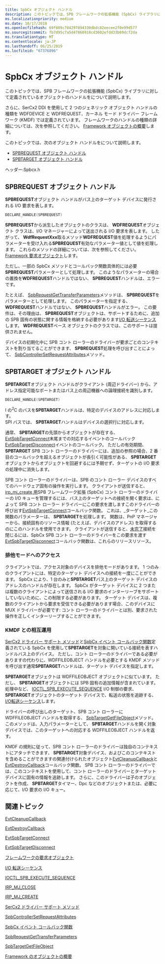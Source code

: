 ```yaml
---
title: SpbCx オブジェクト ハンドル
description: このトピックでは、SPB フレームワークの拡張機能 (SpbCx) ライブラリに対して定義されているオブジェクトのハンドルをについて説明します。
ms.localizationpriority: medium
ms.date: 10/17/2018
ms.openlocfilehash: 69f089c704297894330dbdc82eecee2f0e99d577
ms.sourcegitcommit: fb7d95c7a5d47860918cd3602efdd33b69dcf2da
ms.translationtype: MT
ms.contentlocale: ja-JP
ms.lasthandoff: 06/25/2019
ms.locfileid: "67376896"
---
```

# <a name="spbcx-object-handles"></a>SpbCx オブジェクト ハンドル

このトピックでは、SPB フレームワークの拡張機能 (SpbCx) ライブラリに対して定義されているオブジェクトのハンドルをについて説明します。

さらに、SerCx2 DDI を使用して 2 つのジェネリック オブジェクト ハンドルの種類を WDFDEVICE と WDFREQUEST、カーネル モード ドライバー フレームワーク (KMDF) では定義されています。
フレームワークのハンドルの種類の詳細については、次を参照してください。 [Framework オブジェクトの概要](https://docs.microsoft.com/windows-hardware/drivers/wdf/summary-of-framework-objects)します。

このトピックでは、次のオブジェクト ハンドルをについて説明します。

* [SPBREQUEST オブジェクト ハンドル](#spbrequest-object-handle)
* [SPBTARGET オブジェクト ハンドル](#spbtarget-object-handle)

ヘッダー:Spbcx.h

## <a name="spbrequest-object-handle"></a>SPBREQUEST オブジェクト ハンドル

**SPBREQUEST**オブジェクト ハンドルがバス上のターゲット デバイスに発行される I/O 要求を表します。

```cpp
DECLARE_HANDLE(SPBREQUEST)
```

**SPBREQUEST**から派生したオブジェクトのクラスは、 **WDFREQUEST**オブジェクト クラスは、I/O マネージャーによって送出される I/O 要求を表します。
したがって、 **WdfRequestXxx**取るメソッド**WDFREQUEST**値を処理するようにパラメーターを受け入れる**SPBREQUEST**有効なパラメーター値として値を処理します。
これらのメソッドの詳細については、次を参照してください。 [Framework 要求オブジェクト](https://docs.microsoft.com/windows-hardware/drivers/wdf/framework-request-objects)します。

ただし、一部の SpbCx メソッドとコールバック関数具体的には必要**SPBREQUEST**パラメーターとして処理します。
このようなパラメーターの場合の置換を**WDFREQUEST**ハンドルではない、 **SPBREQUEST**ハンドルは、エラーです。

たとえば、 [SpbRequestGetTransferParameters](https://docs.microsoft.com/windows-hardware/drivers/ddi/content/spbcx/nf-spbcx-spbrequestgettransferparameters)メソッドは、 **SPBREQUEST**をパラメーターとして処理します。
このパラメーターを指定する、 **WDFREQUEST**ハンドルではない、 **SPBREQUEST**ハンドルがエラー。
この要件は、その理由は、 **SPBREQUEST**オブジェクトは、サポートするために、追加の SPB 固有の状態に関する情報を格納する必要があります[I/O 転送シーケンス](https://docs.microsoft.com/windows-hardware/drivers/spb/i-o-transfer-sequences)します。
**WDFREQUEST**ベース オブジェクトのクラスでは、このサポートは提供されません。

デバイスの初期化中に SPB コント ローラーのドライバーが要求ごとのコンテキストを割り当てることができます、 **SPBREQUEST**処理を呼び出すことによって、 [SpbControllerSetRequestAttributes](https://docs.microsoft.com/windows-hardware/drivers/ddi/content/spbcx/nf-spbcx-spbcontrollersetrequestattributes)メソッド。
  
## <a name="spbtarget-object-handle"></a>SPBTARGET オブジェクト ハンドル

**SPBTARGET**オブジェクト ハンドルがクライアント (周辺ドライバー) から、アドレス指定可能なポートまたはバス上の周辺機器への論理接続を識別します。

   ```cpp
   DECLARE_HANDLE(SPBTARGET)
   ```

I の<sup>2</sup>C のバスを**SPBTARGET**ハンドルは、特定のデバイスのアドレスに対応します。  
SPI バスでは、 **SPBTARGET**ハンドルはデバイスの選択行に対応します。

通常、 **SPBTARGET**の先頭からオブジェクトが存在する、 [EvtSpbTargetConnect](https://docs.microsoft.com/windows-hardware/drivers/ddi/content/spbcx/nc-spbcx-evt_spb_target_connect)末尾までの対応するイベントのコールバック[EvtSpbTargetDisconnect](https://docs.microsoft.com/windows-hardware/drivers/ddi/content/spbcx/nc-spbcx-evt_spb_target_disconnect)イベントのコールバック。 ただしの有効期間、 **SPBTARGET** SPB コント ローラーのドライバーには、追加の参照の場合、2 番目のコールバックを超えるオブジェクトが長引く可能性がある、 **SPBTARGET**オブジェクトからオブジェクトを回避するには予期せず、ターゲットの I/O 要求の処理中に消失します。

SPB コント ローラーのドライバーは、SPB のコント ローラー デバイスのすべてのハードウェア固有の操作を実行します。
クライアントが送信すると、 [irp_mj_create 用](https://docs.microsoft.com/windows-hardware/drivers/ifs/irp-mj-create)SPB フレームワーク拡張 (SpbCx) コント ローラーのドライバーの I/O キューを管理するには、バス上のターゲットへの接続を開く要求は、によって SPB コント ローラー ドライバーにこの要求を渡しますこのドライバーの呼び出す[EvtSpbTargetConnect](https://docs.microsoft.com/windows-hardware/drivers/ddi/content/spbcx/nc-spbcx-evt_spb_target_connect)コールバック関数。
これは、_ターゲット_この関数のパラメーターは、 **SPBTARGET**を処理します。
関数は、PnP マネージャーから、接続固有のリソース情報 (たとえば、デバイスのアドレス) を取得するのにこのハンドルを使用できます。
クライアントが送信すると、[未完了](https://docs.microsoft.com/windows-hardware/drivers/kernel/irp-mj-close)接続を閉じるには、SpbCx SPB コント ローラーのドライバーをこの要求を渡す[EvtSpbTargetDisconnect](https://docs.microsoft.com/windows-hardware/drivers/ddi/content/spbcx/nc-spbcx-evt_spb_target_disconnect)コールバック関数は、これらのリリースリソース。

### <a name="exclusive-mode-access"></a>排他モードへのアクセス

クライアントでは、アクセス対象のデバイスを排他モードがあります。 1 つのみのクライアントには、特定のターゲット デバイスへの接続を一度にことができます。
SpbCx により、1 台のみと**SPBTARGET**バス上のターゲット デバイスのアドレスのハンドルが存在します。
SpbCx がターゲット デバイスに 2 つまたは複数のクライアントによって送信される I/O 要求のインターリーブをサポートしていないために、この制限する必要があります。
ターゲット デバイスは、複数のクライアントから要求を受信できる必要があります場合、このデバイスに MUX ドライバーが必要です: コント ローラーのドライバーとは別、要求された操作を正しくインターリーブすることができます。

### <a name="interoperability-with-kmdf"></a>KMDF との相互運用

[SerCx2 ドライバー サポート メソッド](https://docs.microsoft.com/windows-hardware/drivers/ddi/content/index)と[SpbCx イベント コールバック関数](https://docs.microsoft.com/previous-versions/hh450911(v=vs.85))定義されている SpbCx を使用して**SPBTARGET**を対象に開いている接続を表すハンドルバス上のデバイス。
ただし、コント ローラーのドライバーである必要がありますの代わりに、WDFFILEOBJECT ハンドルを必要とする KMDF メソッドを呼び出す通常**SPBTARGET**ハンドルは、ターゲット デバイスを指定します。

**SPBTARGET**オブジェクトは WDFFILEOBJECT オブジェクトに似ています。 ただし、 **SPBTARGET**オブジェクトには SPB 固有の追加情報が含まれています。
処理中など、 [IOCTL_SPB_EXECUTE_SEQUENCE](https://msdn.microsoft.com/library/windows/hardware/hh450857) I/O 制御の要求、 **SPBTARGET**オブジェクトのターゲット デバイスで、転送の状態を追跡する、 [I/O転送シーケンス](https://docs.microsoft.com/windows-hardware/drivers/spb/i-o-transfer-sequences)します。

ドライバーの呼び出しのターゲット、SPB コント ローラーに WDFFILEOBJECT ハンドルを取得する、 [SpbTargetGetFileObject](https://docs.microsoft.com/windows-hardware/drivers/ddi/content/spbcx/nf-spbcx-spbtargetgetfileobject)メソッド。
このメソッドは、入力パラメーターとして、 **SPBTARGET**ハンドルを開く対象デバイスでは、このターゲットへの対応する WDFFILEOBJECT ハンドルを返す。

KMDF の規則に従って、SPB コント ローラーのドライバーは独自のコンテキストにアタッチできます、 **SPBTARGET**対象デバイス、およびこのコンテキストを含めることができますの関連付けられたオブジェクト[EvtCleanupCallback](https://docs.microsoft.com/windows-hardware/drivers/ddi/content/wdfobject/nc-wdfobject-evt_wdf_object_context_cleanup)と[EvtDestroyCallback](https://docs.microsoft.com/windows-hardware/drivers/ddi/content/wdfobject/nc-wdfobject-evt_wdf_object_context_destroy)コールバック関数。
SPB コント ローラーのドライバーでは、このコンテキストを使用して、コント ローラーのドライバーとターゲット デバイスに固有の情報を追跡します。
さらに、このドライバーは子のオブジェクトを作成、 **SPBTARGET**タイマー、Dpc などのオブジェクトまたは、必要に応じて、I/O 要求の I/O キュー。

## <a name="related-topics"></a>関連トピック

[EvtCleanupCallback](https://docs.microsoft.com/windows-hardware/drivers/ddi/content/wdfobject/nc-wdfobject-evt_wdf_object_context_cleanup)

[EvtDestroyCallback](https://docs.microsoft.com/windows-hardware/drivers/ddi/content/wdfobject/nc-wdfobject-evt_wdf_object_context_destroy)

[EvtSpbTargetConnect](https://docs.microsoft.com/windows-hardware/drivers/ddi/content/spbcx/nc-spbcx-evt_spb_target_connect)

[EvtSpbTargetDisconnect](https://docs.microsoft.com/windows-hardware/drivers/ddi/content/spbcx/nc-spbcx-evt_spb_target_disconnect)

[フレームワークの要求オブジェクト](https://docs.microsoft.com/windows-hardware/drivers/wdf/framework-request-objects)

[I/O 転送シーケンス](https://docs.microsoft.com/windows-hardware/drivers/spb/i-o-transfer-sequences)

[IOCTL_SPB_EXECUTE_SEQUENCE](https://msdn.microsoft.com/library/windows/hardware/hh450857)

[IRP_MJ_CLOSE](https://docs.microsoft.com/windows-hardware/drivers/kernel/irp-mj-close)

[IRP_MJ_CREATE](https://docs.microsoft.com/windows-hardware/drivers/ifs/irp-mj-create)

[SerCx2 ドライバー サポート メソッド](https://docs.microsoft.com/windows-hardware/drivers/ddi/content/index)

[SpbControllerSetRequestAttributes](https://docs.microsoft.com/windows-hardware/drivers/ddi/content/spbcx/nf-spbcx-spbcontrollersetrequestattributes)

[SpbCx イベント コールバック関数](https://docs.microsoft.com/previous-versions/hh450911(v=vs.85))

[SpbRequestGetTransferParameters](https://docs.microsoft.com/windows-hardware/drivers/ddi/content/spbcx/nf-spbcx-spbrequestgettransferparameters)

[SpbTargetGetFileObject](https://docs.microsoft.com/windows-hardware/drivers/ddi/content/spbcx/nf-spbcx-spbtargetgetfileobject)

[Framework のオブジェクトの概要](https://docs.microsoft.com/windows-hardware/drivers/wdf/summary-of-framework-objects)
